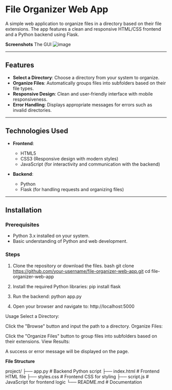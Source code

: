 # File Organizer Web App

A simple web application to organize files in a directory based on their file extensions. The app features a clean and responsive HTML/CSS frontend and a Python backend using Flask.

**Screenshots**
The GUI
![image](https://github.com/user-attachments/assets/24c2f23f-7f3f-4dff-ba7e-4ad56d03722c)

---

## Features

- **Select a Directory**: Choose a directory from your system to organize.
- **Organize Files**: Automatically groups files into subfolders based on their file types.
- **Responsive Design**: Clean and user-friendly interface with mobile responsiveness.
- **Error Handling**: Displays appropriate messages for errors such as invalid directories.

---

## Technologies Used

- **Frontend**:
  - HTML5
  - CSS3 (Responsive design with modern styles)
  - JavaScript (for interactivity and communication with the backend)

- **Backend**:
  - Python
  - Flask (for handling requests and organizing files)

---

## Installation

### Prerequisites
- Python 3.x installed on your system.
- Basic understanding of Python and web development.

### Steps

1. Clone the repository or download the files.
   bash
   git clone https://github.com/your-username/file-organizer-web-app.git
   cd file-organizer-web-app

2. Install the required Python libraries:
   pip install flask

3. Run the backend:
   python app.py

4. Open your browser and navigate to:
   http://localhost:5000


Usage
Select a Directory:

Click the "Browse" button and input the path to a directory.
Organize Files:

Click the "Organize Files" button to group files into subfolders based on their extensions.
View Results:

A success or error message will be displayed on the page.


**File Structure**

project/
├── app.py           # Backend Python script
├── index.html       # Frontend HTML file
├── styles.css       # Frontend CSS for styling
├── script.js        # JavaScript for frontend logic
└── README.md        # Documentation


